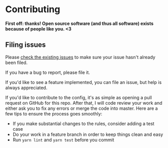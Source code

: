 # Contributing

**First off: thanks! Open source software (and thus all software) exists because of people like you. <3**

## Filing issues

Please [check the existing issues](https://github.com/tricinel/frontend-starter/issues) to make sure your issue hasn't already been filed.

If you have a bug to report, please file it.

If you'd like to see a feature implemented, you can file an issue, but help is always appreciated.

If you'd like to contribute to the config, it's as simple as opening a pull request on GitHub for this repo. After that, I will code review your work and either ask you to fix any errors or merge the code into master. Here are a few tips to ensure the process goes smoothly:

- If you make substantial changes to the rules, consider adding a test case
- Do your work in a feature branch in order to keep things clean and easy
- Run `yarn lint` and `yarn test` before you commit
